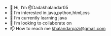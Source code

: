 - 👋 Hi, I’m @Dadakhalandar05
- 👀 I’m interested in java,python,html,css
- 🌱 I’m currently learning java
- 💞️ I’m looking to collaborate on 
- 📫 How to reach me khalandarqazi@gmail.com

<!---
Dadakhalandar05/Dadakhalandar05 is a ✨ special ✨ repository because its `README.md` (this file) appears on your GitHub profile.
You can click the Preview link to take a look at your changes.
--->
